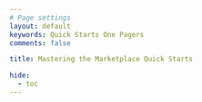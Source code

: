 ```yaml
---
# Page settings
layout: default
keywords: Quick Starts One Pagers
comments: false

title: Mastering the Marketplace Quick Starts

hide:
  - toc
---
```

